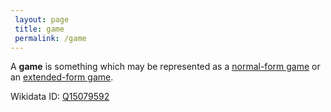 ```yaml
---
 layout: page
 title: game
 permalink: /game
---
```

A **game** is something which may be represented as a [normal-form game](https://defsmath.github.io/DefsMath/normal-form_game) or an [extended-form game](https://defsmath.github.io/DefsMath/extended-form_game).

Wikidata ID: [Q15079592](https://www.wikidata.org/wiki/Q15079592)
